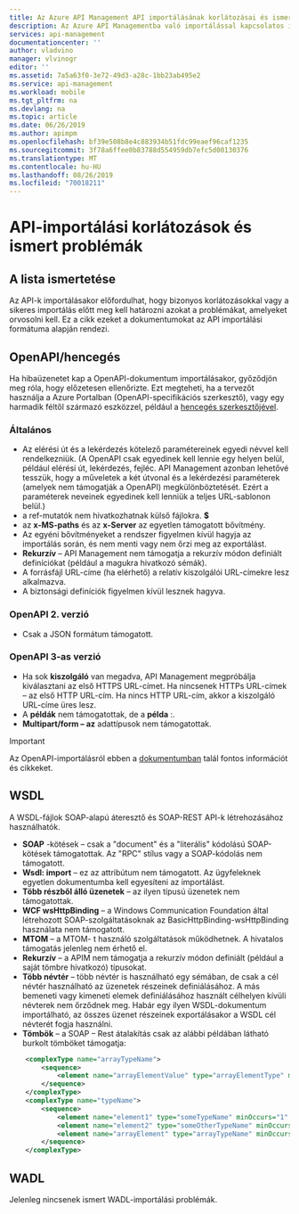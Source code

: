 ```yaml
---
title: Az Azure API Management API importálásának korlátozásai és ismert problémái | Microsoft Docs
description: Az Azure API Managementba való importálással kapcsolatos ismert problémák és korlátozások részletei az Open API, a WSDL vagy a WADL formats használatával.
services: api-management
documentationcenter: ''
author: vladvino
manager: vlvinogr
editor: ''
ms.assetid: 7a5a63f0-3e72-49d3-a28c-1bb23ab495e2
ms.service: api-management
ms.workload: mobile
ms.tgt_pltfrm: na
ms.devlang: na
ms.topic: article
ms.date: 06/26/2019
ms.author: apimpm
ms.openlocfilehash: bf39e508b8e4c883934b51fdc99eaef96caf1235
ms.sourcegitcommit: 3f78a6ffee0b83788d554959db7efc5d00130376
ms.translationtype: MT
ms.contentlocale: hu-HU
ms.lasthandoff: 08/26/2019
ms.locfileid: "70018211"
---
```

# <a name="api-import-restrictions-and-known-issues"></a>API-importálási korlátozások és ismert problémák

## <a name="about-this-list"></a>A lista ismertetése

Az API-k importálásakor előfordulhat, hogy bizonyos korlátozásokkal vagy a sikeres importálás előtt meg kell határozni azokat a problémákat, amelyeket orvosolni kell. Ez a cikk ezeket a dokumentumokat az API importálási formátuma alapján rendezi.

## <a name="open-api"> </a>OpenAPI/hencegés

Ha hibaüzenetet kap a OpenAPI-dokumentum importálásakor, győződjön meg róla, hogy előzetesen ellenőrizte. Ezt megteheti, ha a tervezőt használja a Azure Portalban (OpenAPI-specifikációs szerkesztő), vagy egy harmadik féltől származó eszközzel, például a <a href="https://editor.swagger.io">hencegés szerkesztőjével</a>.

### <a name="open-api-general"> </a>Általános

-   Az elérési út és a lekérdezés kötelező paramétereinek egyedi névvel kell rendelkezniük. (A OpenAPI csak egyedinek kell lennie egy helyen belül, például elérési út, lekérdezés, fejléc. API Management azonban lehetővé tesszük, hogy a műveletek a két útvonal és a lekérdezési paraméterek (amelyek nem támogatják a OpenAPI) megkülönböztetését. Ezért a paraméterek neveinek egyedinek kell lenniük a teljes URL-sablonon belül.)
-   a ref-mutatók nem hivatkozhatnak külső fájlokra.  **\$**
-   az **x-MS-paths** és az **x-Server** az egyetlen támogatott bővítmény.
-   Az egyéni bővítményeket a rendszer figyelmen kívül hagyja az importálás során, és nem menti vagy nem őrzi meg az exportálást.
-   **Rekurzív** – API Management nem támogatja a rekurzív módon definiált definíciókat (például a magukra hivatkozó sémák).
-   A forrásfájl URL-címe (ha elérhető) a relatív kiszolgálói URL-címekre lesz alkalmazva.
-   A biztonsági definíciók figyelmen kívül lesznek hagyva.

### <a name="open-api-v2"> </a>OpenAPI 2. verzió

-   Csak a JSON formátum támogatott.

### <a name="open-api-v3"> </a>OpenAPI 3-as verzió

-   Ha sok **kiszolgáló** van megadva, API Management megpróbálja kiválasztani az első HTTPS URL-címet. Ha nincsenek HTTPs URL-címek – az első HTTP URL-cím. Ha nincs HTTP URL-cím, akkor a kiszolgáló URL-címe üres lesz.
-   A **példák** nem támogatottak, de a **példa** :.
-   **Multipart/form – az** adattípusok nem támogatottak.

> [!IMPORTANT]
> Az OpenAPI-importálásról ebben a [dokumentumban](https://blogs.msdn.microsoft.com/apimanagement/2018/04/11/important-changes-to-openapi-import-and-export/) talál fontos információt és cikkeket.

## <a name="wsdl"> </a>WSDL

A WSDL-fájlok SOAP-alapú áteresztő és SOAP-REST API-k létrehozásához használhatók.

-   **SOAP** -kötések – csak a "document" és a "literális" kódolású SOAP-kötések támogatottak. Az "RPC" stílus vagy a SOAP-kódolás nem támogatott.
-   **Wsdl: import** – ez az attribútum nem támogatott. Az ügyfeleknek egyetlen dokumentumba kell egyesíteni az importálást.
-   **Több részből álló üzenetek** – az ilyen típusú üzenetek nem támogatottak.
-   **WCF wsHttpBinding** – a Windows Communication Foundation által létrehozott SOAP-szolgáltatásoknak az BasicHttpBinding-wsHttpBinding használata nem támogatott.
-   **MTOM** – a MTOM- t használó szolgáltatások működhetnek. A hivatalos támogatás jelenleg nem érhető el.
-   **Rekurzív** – a APIM nem támogatja a rekurzív módon definiált (például a saját tömbre hivatkozó) típusokat.
-   **Több névtér** – több névtér is használható egy sémában, de csak a cél névtér használható az üzenetek részeinek definiálásához. A más bemeneti vagy kimeneti elemek definiálásához használt célhelyen kívüli névterek nem őrződnek meg. Habár egy ilyen WSDL-dokumentum importálható, az összes üzenet részeinek exportálásakor a WSDL cél névterét fogja használni.
-   **Tömbök** – a SOAP – Rest átalakítás csak az alábbi példában látható burkolt tömböket támogatja:

```xml
    <complexType name="arrayTypeName">
        <sequence>
            <element name="arrayElementValue" type="arrayElementType" minOccurs="0" maxOccurs="unbounded"/>
        </sequence>
    </complexType>
    <complexType name="typeName">
        <sequence>
            <element name="element1" type="someTypeName" minOccurs="1" maxOccurs="1"/>
            <element name="element2" type="someOtherTypeName" minOccurs="0" maxOccurs="1" nillable="true"/>
            <element name="arrayElement" type="arrayTypeName" minOccurs="1" maxOccurs="1"/>
        </sequence>
    </complexType>
```

## <a name="wadl"> </a>WADL

Jelenleg nincsenek ismert WADL-importálási problémák.
